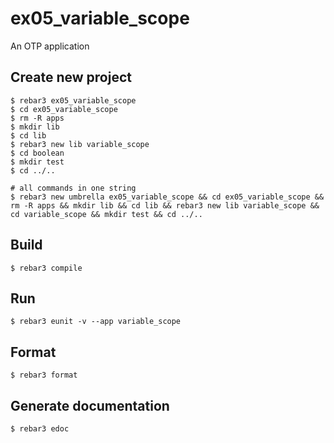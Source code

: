 ex05_variable_scope
=====

An OTP application

Create new project
----	
	$ rebar3 ex05_variable_scope
	$ cd ex05_variable_scope
	$ rm -R apps
	$ mkdir lib
	$ cd lib
	$ rebar3 new lib variable_scope
	$ cd boolean
	$ mkdir test
	$ cd ../..
	
	# all commands in one string
	$ rebar3 new umbrella ex05_variable_scope && cd ex05_variable_scope && rm -R apps && mkdir lib && cd lib && rebar3 new lib variable_scope && cd variable_scope && mkdir test && cd ../.. 

Build
-----
	$ rebar3 compile

Run
-----
	$ rebar3 eunit -v --app variable_scope
	
Format
-----
	$ rebar3 format

Generate documentation
-----
	$ rebar3 edoc
